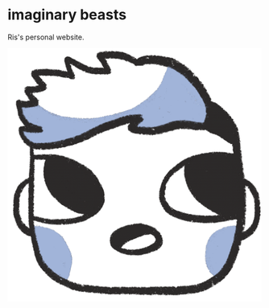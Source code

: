 # imaginary beasts

Ris's personal website.

<img alt="animated picture of ris head" src="https://github.com/demonography/imaginarybeasts/blob/master/app/images/ris-animated-transparent.gif">
